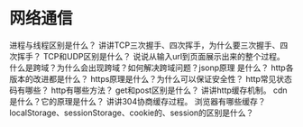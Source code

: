 # 网络通信

进程与线程区别是什么？
讲讲TCP三次握手、四次挥手，为什么要三次握手、四次挥手？
TCP和UDP区别是什么？
说说从输入url到页面展示出来的整个过程。
什么是跨域？为什么会出现跨域？如何解决跨域问题？jsonp原理 是什么？
http各版本的改进都是什么？
https原理是什么？为什么可以保证安全性？
http常见状态码有哪些？
http有哪些方法？
get和post区别是什么？
讲讲http缓存机制。
cdn是什么？它的原理是什么？
讲讲304协商缓存过程。
浏览器有哪些缓存？localStorage、sessionStorage、cookie的、session的区别是什么？
